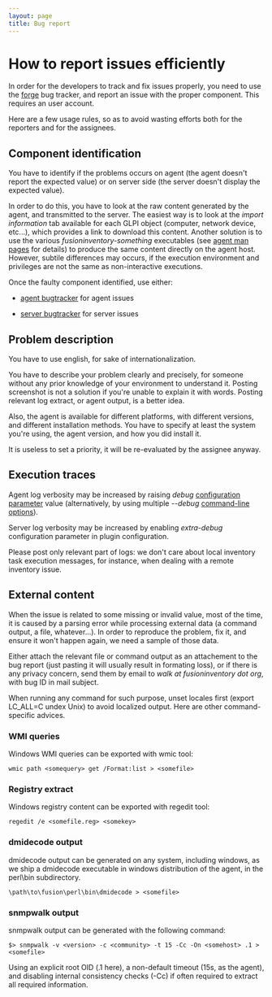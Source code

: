 ```yaml
---
layout: page
title: Bug report
---
```


# How to report issues efficiently

In order for the developers to track and fix issues properly, you need to use
the [forge](http://forge.fusioninventory.org) bug tracker, and report an issue
with the proper component. This requires an user account.

Here are a few usage rules, so as to avoid wasting efforts both for the
reporters and for the assignees.

## Component identification

You have to identify if the problems occurs on agent (the agent doesn't report
the expected value) or on server side (the server doesn't display the expected
value).

In order to do this, you have to look at the raw content generated by the
agent, and transmitted to the server. The easiest way is to look at the
*import information* tab available for each GLPI object (computer, network
device, etc...), which provides a link to download this content. Another
solution is to use the various *fusioninventory-something* executables (see
[agent man pages](agent/man.html) for details) to produce the same content directly
on the agent host. However, subtile differences may occurs, if the execution
environment and privileges are not the same as non-interactive executions.

Once the faulty component identified, use either:

* [agent bugtracker](http://forge.fusioninventory.org/projects/fusioninventory-agent/issues) for agent issues

* [server bugtracker](http://forge.fusioninventory.org/projects/fusioninventory-for-glpi/issues) for server issues

## Problem description

You have to use english, for sake of internationalization.

You have to describe your problem clearly and precisely, for someone without
any prior knowledge of your environment to understand it. Posting screenshot is
not a solution if you're unable to explain it with words. Posting relevant log
extract, or agent output, is a better idea.

Also, the agent is available for different platforms, with different versions,
and different installation methods. You have to specify at least the system
you're using, the agent version, and how you did install it.

It is useless to set a priority, it will be re-evaluated by the assignee anyway.

## Execution traces

Agent log verbosity may be increased by raising *debug* [configuration parameter](agent/configuration.html) 
value (alternatively, by using multiple *--debug* [command-line options](agent/man.html)).

Server log verbosity may be increased by enabling *extra-debug* configuration
parameter in plugin configuration.

Please post only relevant part of logs: we don't care about local inventory
task execution messages, for instance, when dealing with a remote inventory
issue.

## External content

When the issue is related to some missing or invalid value, most of the time,
it is caused by a parsing error while processing external data (a command
output, a file, whatever...). In order to reproduce the problem, fix it, and ensure it won't happen again, we need a sample of those data.

Either attach the relevant file or command output as an attachement to the bug
report (just pasting it will usually result in formating loss), or if there is
any privacy concern, send them by email to *walk at fusioninventory dot org*, with bug ID in mail subject.

When running any command for such purpose, unset locales first (export LC_ALL=C
undex Unix) to avoid localized output. Here are other command-specific advices.

### WMI queries

Windows WMI queries can be exported with wmic tool:

    wmic path <somequery> get /Format:list > <somefile>

### Registry extract

Windows registry content can be exported with regedit tool:

    regedit /e <somefile.reg> <somekey>

### dmidecode output

dmidecode output can be generated on any system, including windows, as we ship
a dmidecode executable in windows distribution of the agent, in the perl\bin
subdirectory.

    \path\to\fusion\perl\bin\dmidecode > <somefile>

### snmpwalk output

snmpwalk output can be generated with the following command:

    $> snmpwalk -v <version> -c <community> -t 15 -Cc -On <somehost> .1 > <somefile>

Using an explicit root OID (.1 here), a non-default timeout (15s, as the
agent), and disabling internal consistency checks (-Cc) if often required to
extract all required information.

